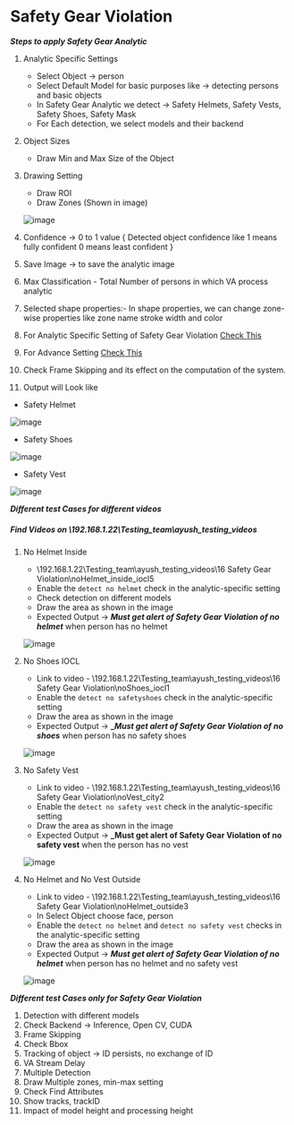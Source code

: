 # **Safety Gear Violation**
 
***Steps to apply Safety Gear Analytic***

1. Analytic Specific Settings
   - Select Object -> person
   - Select Default Model for basic purposes like -> detecting persons and basic objects
   - In Safety Gear Analytic we detect -> Safety Helmets, Safety Vests, Safety Shoes, Safety Mask
   - For Each detection, we select models and their backend
2. Object Sizes
   - Draw Min and Max Size of the Object
3. Drawing Setting
   - Draw ROI
   - Draw Zones (Shown in image)
   
    ![image](https://github.com/ayushaggarwalI2V/Video-Analytics-Server/blob/main/16%20Safety%20Gear%20Violation/images/safety%20gear%20violation.png "VMS image")

4. Confidence -> 0 to 1 value { Detected object confidence like 1 means fully confident 0 means least confident }
5. Save Image -> to save the analytic image
6. Max Classification - Total Number of persons in which VA process analytic
7. Selected shape properties:- In shape properties, we can change zone-wise properties like zone name stroke width and color
8. For Analytic Specific Setting of Safety Gear Violation [Check This](https://stackoverflowteams.com/c/i2v-systems/questions/130)
9. For Advance Setting [Check This](https://stackoverflowteams.com/c/i2v-systems/questions/132)
10. Check Frame Skipping and its effect on the computation of the system.
11. Output will Look like
   - Safety Helmet
      
   ![image](https://github.com/ayushaggarwalI2V/Video-Analytics-Server/blob/main/16%20Safety%20Gear%20Violation/images/safety%20helmet.png "Output")
   
   - Safety Shoes
      
   ![image](https://github.com/ayushaggarwalI2V/Video-Analytics-Server/blob/main/16%20Safety%20Gear%20Violation/images/safety%20shoes%20alert.png "Output")

   - Safety Vest
      
   ![image](https://github.com/ayushaggarwalI2V/Video-Analytics-Server/blob/main/16%20Safety%20Gear%20Violation/images/safety%20vest.png "Output")
   
***Different test Cases for different videos***
##### Find Videos on _\\192.168.1.22\Testing_team\ayush_testing_videos_

1. No Helmet Inside
   - \\192.168.1.22\Testing_team\ayush_testing_videos\16 Safety Gear Violation\noHelmet_inside_iocl5
   - Enable the `detect no helmet` check in the analytic-specific setting
   - Check detection on different models
   - Draw the area as shown in the image
   - Expected Output -> **_Must get alert of Safety Gear Violation of no helmet_** when person has no helmet
     
   ![image](https://github.com/ayushaggarwalI2V/Video-Analytics-Server/blob/main/16%20Safety%20Gear%20Violation/images/safety%20gear%20violation.png "zone")

2. No Shoes IOCL
   - Link to video - \\192.168.1.22\Testing_team\ayush_testing_videos\16 Safety Gear Violation\noShoes_iocl1
   - Enable the `detect no safetyshoes` check in the analytic-specific setting
   - Draw the area as shown in the image
   - Expected Output -> **__Must get alert of Safety Gear Violation of no shoes_** when person has no safety shoes
   
   ![image](https://github.com/ayushaggarwalI2V/Video-Analytics-Server/blob/main/16%20Safety%20Gear%20Violation/images/no%20shoes.png "zone")

3. No Safety Vest
   - Link to video - \\192.168.1.22\Testing_team\ayush_testing_videos\16 Safety Gear Violation\noVest_city2
   - Enable the `detect no safety vest` check in the analytic-specific setting
   - Draw the area as shown in the image
   - Expected Output -> **_Must get alert of Safety Gear Violation of no safety vest** when the person has no vest
     
   ![image](https://github.com/ayushaggarwalI2V/Video-Analytics-Server/blob/main/16%20Safety%20Gear%20Violation/images/no%20vest%20vms.png "zone")

4. No Helmet and No Vest Outside
   - Link to video - \\192.168.1.22\Testing_team\ayush_testing_videos\16 Safety Gear Violation\noHelmet_outside3
   - In Select Object choose face, person
   - Enable the `detect no helmet` and `detect no safety vest` checks in the analytic-specific setting
   - Draw the area as shown in the image
   - Expected Output -> **_Must get alert of Safety Gear Violation of no helmet_** when person has no helmet and no safety vest
     
   ![image](https://github.com/ayushaggarwalI2V/Video-Analytics-Server/blob/main/16%20Safety%20Gear%20Violation/images/helmet%20and%20vest.png "zone")

***Different test Cases only for Safety Gear Violation***

1. Detection with different models
2. Check Backend -> Inference, Open CV, CUDA
3. Frame Skipping
4. Check Bbox
5. Tracking of object -> ID persists, no exchange of ID
6. VA Stream Delay
7. Multiple Detection
8. Draw Multiple zones, min-max setting
9. Check Find Attributes
10. Show tracks, trackID
11. Impact of model height and processing height

